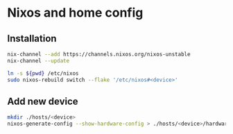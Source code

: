# Nixos and home config

## Installation

```bash
nix-channel --add https://channels.nixos.org/nixos-unstable
nix-channel --update

ln -s ${pwd} /etc/nixos
sudo nixos-rebuild switch --flake '/etc/nixos#<device>'
```

## Add new device

```bash
mkdir ./hosts/<device>
nixos-generate-config --show-hardware-config > ./hosts/<device>/hardware.nix
```
